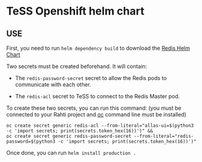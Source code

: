 # TeSS Openshift helm chart

## USE

First, you need to run `helm dependency build` to download the [Redis Helm Chart](https://github.com/bitnami/charts/tree/main/bitnami/redis)

Two secrets must be created beforehand. It will contain:

- The `redis-password-secret` secret to allow the Redis pods to communicate with each other.

- The `redis-acl` secret to TeSS to connect to the Redis Master pod.

To create these two secrets, you can run this command: (you must be connected to your Rahti project and [oc](https://docs.csc.fi/cloud/rahti/usage/cli/) command line must be installed)

```
oc create secret generic redis-acl --from-literal="allas-ui=$(python3 -c 'import secrets; print(secrets.token_hex(16))')" &&
oc create secret generic redis-password-secret --from-literal="redis-password=$(python3 -c 'import secrets; print(secrets.token_hex(16))')"
```

Once done, you can run `helm install production .`


